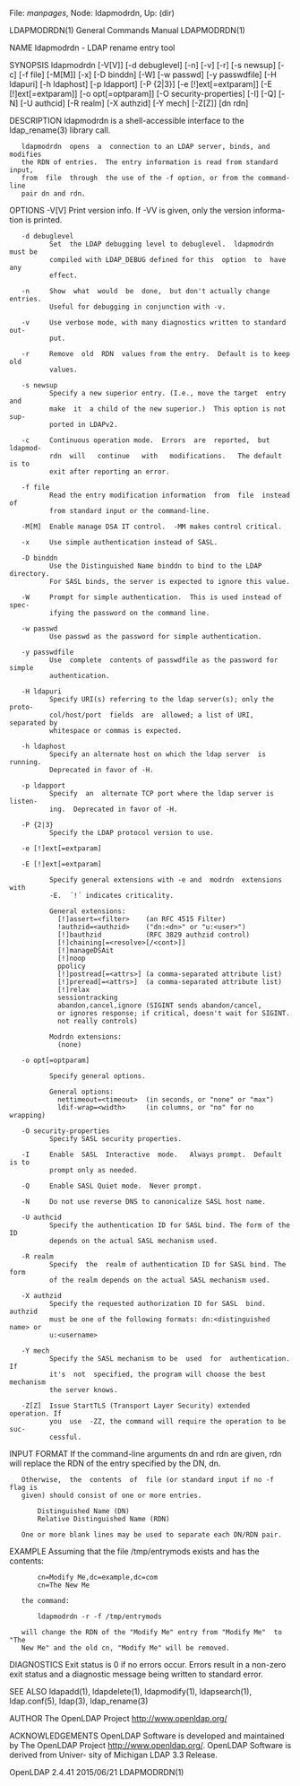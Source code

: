 File: *manpages*,  Node: ldapmodrdn,  Up: (dir)

LDAPMODRDN(1)               General Commands Manual              LDAPMODRDN(1)



NAME
       ldapmodrdn - LDAP rename entry tool

SYNOPSIS
       ldapmodrdn  [-V[V]]  [-d debuglevel]  [-n]  [-v]  [-r] [-s newsup] [-c]
       [-f file] [-M[M]] [-x]  [-D binddn]  [-W]  [-w passwd]  [-y passwdfile]
       [-H ldapuri]        [-h ldaphost]        [-p ldapport]       [-P {2|3}]
       [-e [!]ext[=extparam]]    [-E [!]ext[=extparam]]    [-o opt[=optparam]]
       [-O security-properties]   [-I]   [-Q]   [-N]  [-U authcid]  [-R realm]
       [-X authzid] [-Y mech] [-Z[Z]] [dn rdn]

DESCRIPTION
       ldapmodrdn  is  a  shell-accessible  interface  to  the  ldap_rename(3)
       library call.

       ldapmodrdn  opens  a  connection to an LDAP server, binds, and modifies
       the RDN of entries.  The entry information is read from standard input,
       from  file  through  the use of the -f option, or from the command-line
       pair dn and rdn.

OPTIONS
       -V[V]  Print version info.  If -VV is given, only the version  informa-
              tion is printed.

       -d debuglevel
              Set  the LDAP debugging level to debuglevel.  ldapmodrdn must be
              compiled with LDAP_DEBUG defined for this  option  to  have  any
              effect.

       -n     Show  what  would  be  done,  but don't actually change entries.
              Useful for debugging in conjunction with -v.

       -v     Use verbose mode, with many diagnostics written to standard out-
              put.

       -r     Remove  old  RDN  values from the entry.  Default is to keep old
              values.

       -s newsup
              Specify a new superior entry. (I.e., move the target  entry  and
              make  it  a child of the new superior.)  This option is not sup-
              ported in LDAPv2.

       -c     Continuous operation mode.  Errors  are  reported,  but ldapmod-
              rdn  will   continue   with   modifications.   The default is to
              exit after reporting an error.

       -f file
              Read the entry modification information  from  file  instead  of
              from standard input or the command-line.

       -M[M]  Enable manage DSA IT control.  -MM makes control critical.

       -x     Use simple authentication instead of SASL.

       -D binddn
              Use the Distinguished Name binddn to bind to the LDAP directory.
              For SASL binds, the server is expected to ignore this value.

       -W     Prompt for simple authentication.  This is used instead of spec-
              ifying the password on the command line.

       -w passwd
              Use passwd as the password for simple authentication.

       -y passwdfile
              Use  complete  contents of passwdfile as the password for simple
              authentication.

       -H ldapuri
              Specify URI(s) referring to the ldap server(s); only the  proto-
              col/host/port  fields  are  allowed; a list of URI, separated by
              whitespace or commas is expected.

       -h ldaphost
              Specify an alternate host on which the ldap server  is  running.
              Deprecated in favor of -H.

       -p ldapport
              Specify  an  alternate TCP port where the ldap server is listen-
              ing.  Deprecated in favor of -H.

       -P {2|3}
              Specify the LDAP protocol version to use.

       -e [!]ext[=extparam]

       -E [!]ext[=extparam]

              Specify general extensions with -e and  modrdn  extensions  with
              -E.  ´!´ indicates criticality.

              General extensions:
                [!]assert=<filter>    (an RFC 4515 Filter)
                !authzid=<authzid>    ("dn:<dn>" or "u:<user>")
                [!]bauthzid           (RFC 3829 authzid control)
                [!]chaining[=<resolve>[/<cont>]]
                [!]manageDSAit
                [!]noop
                ppolicy
                [!]postread[=<attrs>] (a comma-separated attribute list)
                [!]preread[=<attrs>]  (a comma-separated attribute list)
                [!]relax
                sessiontracking
                abandon,cancel,ignore (SIGINT sends abandon/cancel,
                or ignores response; if critical, doesn't wait for SIGINT.
                not really controls)

              Modrdn extensions:
                (none)

       -o opt[=optparam]

              Specify general options.

              General options:
                nettimeout=<timeout>  (in seconds, or "none" or "max")
                ldif-wrap=<width>     (in columns, or "no" for no wrapping)

       -O security-properties
              Specify SASL security properties.

       -I     Enable  SASL  Interactive  mode.   Always prompt.  Default is to
              prompt only as needed.

       -Q     Enable SASL Quiet mode.  Never prompt.

       -N     Do not use reverse DNS to canonicalize SASL host name.

       -U authcid
              Specify the authentication ID for SASL bind. The form of the  ID
              depends on the actual SASL mechanism used.

       -R realm
              Specify  the  realm of authentication ID for SASL bind. The form
              of the realm depends on the actual SASL mechanism used.

       -X authzid
              Specify the requested authorization ID for SASL  bind.   authzid
              must be one of the following formats: dn:<distinguished name> or
              u:<username>

       -Y mech
              Specify the SASL mechanism to be  used  for  authentication.  If
              it's  not  specified, the program will choose the best mechanism
              the server knows.

       -Z[Z]  Issue StartTLS (Transport Layer Security) extended operation. If
              you  use  -ZZ, the command will require the operation to be suc-
              cessful.

INPUT FORMAT
       If the command-line arguments dn and rdn are given,  rdn  will  replace
       the RDN of the entry specified by the DN, dn.

       Otherwise,  the  contents  of  file (or standard input if no -f flag is
       given) should consist of one or more entries.

           Distinguished Name (DN)
           Relative Distinguished Name (RDN)

       One or more blank lines may be used to separate each DN/RDN pair.

EXAMPLE
       Assuming that the file /tmp/entrymods exists and has the contents:

           cn=Modify Me,dc=example,dc=com
           cn=The New Me

       the command:

           ldapmodrdn -r -f /tmp/entrymods

       will change the RDN of the "Modify Me" entry from "Modify Me"  to  "The
       New Me" and the old cn, "Modify Me" will be removed.

DIAGNOSTICS
       Exit  status is 0 if no errors occur.  Errors result in a non-zero exit
       status and a diagnostic message being written to standard error.

SEE ALSO
       ldapadd(1), ldapdelete(1), ldapmodify(1), ldapsearch(1),  ldap.conf(5),
       ldap(3), ldap_rename(3)

AUTHOR
       The OpenLDAP Project <http://www.openldap.org/>

ACKNOWLEDGEMENTS
       OpenLDAP  Software  is developed and maintained by The OpenLDAP Project
       <http://www.openldap.org/>.  OpenLDAP Software is derived from  Univer-
       sity of Michigan LDAP 3.3 Release.



OpenLDAP 2.4.41                   2015/06/21                     LDAPMODRDN(1)
